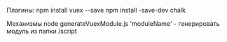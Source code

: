 Плагины:
npm install vuex --save
npm install -save-dev chalk

Механизмы
node generateVuexModule.js 'moduleName' - генерировать модуль из папки /script
